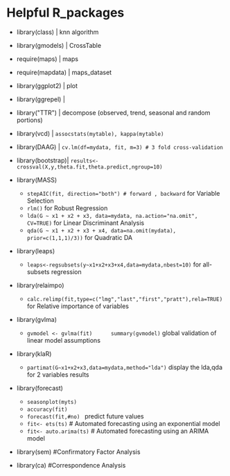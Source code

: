 # Helpful R_packages


+ library(class) | knn algorithm
+ library(gmodels) | CrossTable
+ require(maps) | maps
+ require(mapdata) | maps_dataset
+ library(ggplot2) | plot
+ library(ggrepel) | 
+ library("TTR")   | decompose (observed, trend, seasonal and random portions)  
+ library(vcd) | ```assocstats(mytable), kappa(mytable)```
+ library(DAAG) | ```cv.lm(df=mydata, fit, m=3) # 3 fold cross-validation```
+ library(bootstrap)| ```results<-crossval(X,y,theta.fit,theta.predict,ngroup=10)```

+ library(MASS)
  * ```stepAIC(fit, direction="both") # forward , backward``` for Variable Selection
  * ```rlm()``` for Robust Regression
  * ```lda(G ~ x1 + x2 + x3, data=mydata, na.action="na.omit", CV=TRUE)``` for Linear Discriminant Analysis
  * ```qda(G ~ x1 + x2 + x3 + x4, data=na.omit(mydata),  prior=c(1,1,1)/3))``` for Quadratic DA
+ library(leaps)
  * ```leaps<-regsubsets(y~x1+x2+x3+x4,data=mydata,nbest=10)``` for all-subsets regression
+ library(relaimpo)
  * ```calc.relimp(fit,type=c("lmg","last","first","pratt"),rela=TRUE)``` for Relative importance of variables
+ library(gvlma)
  * ```gvmodel <- gvlma(fit)      summary(gvmodel)```  global validation of linear model assumptions

+ library(klaR)
  * ```partimat(G~x1+x2+x3,data=mydata,method="lda")``` display the lda,qda for 2 variables results
+ library(forecast)
  * ```seasonplot(myts)```
  * ```accuracy(fit)```
  * ```forecast(fit,#no) ``` predict future values
  * ```fit<- ets(ts)```  # Automated forecasting using an exponential model
  * ```fit<- auto.arima(ts)``` # Automated forecasting using an ARIMA model
+ library(sem) #Confirmatory Factor Analysis
+ library(ca) #Correspondence Analysis
